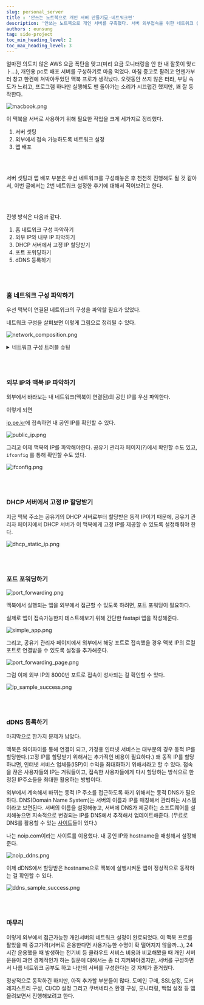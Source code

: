 ```yaml
---
slug: personal_server
title : '안쓰는 노트북으로 개인 서버 만들기💻-네트워크편'
description: '안쓰는 노트북으로 개인 서버를 구축했다. 서버 외부접속을 위한 네트워크 설정을 진행하면서 겪은 내용을 정리했다.'
authors : eunsung
tag: side-project
toc_min_heading_level: 2
toc_max_heading_level: 3
---
```


얼마전 의도치 않은 AWS 요금 폭탄을 맞고(미리 요금 모니터링을 안 한 내 잘못이 맞ㄷㅏ…), 개인용 pc로 배포 서버를 구성하기로 마음 먹었다. 마침 중고로 팔려고 언젠가부터 창고 한켠에 쳐박아두었던 맥북 프로가 생각났다. 오랫동안 쓰지 않은 터라, 부팅 속도가 느리고, 프로그램 하나만 실행해도 팬 돌아가는 소리가 시끄럽긴 했지만, 꽤 잘 동작한다.  

![macbook.png](macbook.png)

이 맥북을 서버로 사용하기 위해 필요한 작업을 크게 세가지로 정리했다.  

1. 서버 셋팅
2. 외부에서 접속 가능하도록 네트워크 설정
3. 앱 배포

<br></br>

서버 셋팅과 앱 배포 부분은 우선 네트워크를 구성해놓은 후 천천히 진행해도 될 것 같아서, 이번 글에서는 2번 네트워크 설정한 후기에 대해서 적어보려고 한다. 

<br></br>

진행 방식은 다음과 같다.

1. 홈 네트워크 구성 파악하기
2. 외부 IP와 내부 IP 파악하기
3. DHCP 서버에서 고정 IP 할당받기
4. 포트 포워딩하기
5. dDNS 등록하기

<br></br>

### 홈 네트워크 구성 파악하기

우선 맥북이 연결된 네트워크의 구성을 파악할 필요가 있었다. 

네트워크 구성을 살펴보면 이렇게 그림으로 정리될 수 있다.

![network_composition.png](network_composition.png)

<details>
<summary>네트워크 구성 트러블 슈팅</summary>
    
    우리집 네트워크는 회선이 두 개다. 하나는 내 방에 랜선으로 데스크탑에 연결되어있고, 다른 하나는 거실에 WiFi를 연결할 수 있는 공유기로 연결되어 있다. 회선을 2개를 사용(아니 애시당초 왜 2개 회선인 거지…?)하고 있기 때문에 당연히 나는 구성이 데스크탑과 WIFI가 서로 별개의 네트워크 구성이라고 생각했다. 그림으로 그려보자면,  
    
    ![wrong_network_composition.png](wrong_network_composition.png)
    
    이런 식으로 말이다.  
    
    결론적으로 알게 된 구성의 형태는  
    
    ![network_composition.png](network_composition.png)
    
    이런 식이였다.  
    
    35.1 공유기의 포트 포워딩 설정 후에도 외부에서 접속이 불가한 이슈가 있었는데, 한참을 헤매다가 `traceroute 8.8.8.8` 커맨드로 35.1 공유기를 지나친 패킷이 55.1을 거쳐간다는 걸 확인하고 35.1이 55.1에 속해있다는 걸 파악할 수 있었다.  
    
    ![traceroute.png](traceroute.png)
    
    그래서 이 35.1 공유기를 bridge모드로 설정하여 서브넷팅 없이 패킷만 전송하도록 설정하니 외부에서 접속이 가능해졌다.  
    
    아무튼 내 소소한 삽질이였고, 본인의 네트워크 구성도 skbroad밴드에서 회선을 두 개 사용하는 분이라면, 위에 저 그림만 참고하면 좋을 것 같다.  
    
    그런데 인터넷 회선은 결국 랜선에 연결된 55.1 하나인 것 같은데, 도대체 왜 회선 2개만큼의 비용을 지불해야하는지 의문이다. 아시는 분…?  
</details>

<br></br>

### 외부 IP와 맥북 IP 파악하기

외부에서 바라보는 내 네트워크(맥북이 연결된)의 공인 IP를 우선 파악한다.  

이렇게 되면  

[ip.pe.kr](http://ip.pe.kr)에 접속하면 내 공인 IP를 확인할 수 있다.  

![public_ip.png](public_ip.png)  

그리고 이제 맥북의 IP를 파악해야한다. 공유기 관리자 페이지(?)에서 확인할 수도 있고, `ifconfig` 를 통해 확인할 수도 있다. 

![ifconfig.png](ifconfig.png)

<br></br>

### DHCP 서버에서 고정 IP 할당받기

지금 맥북 주소는 공유기의 DHCP 서버로부터 할당받은 동적 IP이기 때문에, 공유기 관리자 페이지에서 DHCP 서버가 이 맥북에게 고정 IP를 제공할 수 있도록 설정해줘야 한다.  

![dhcp_static_ip.png](dhcp_static_ip.png)

<br></br>


### 포트 포워딩하기

![port_forwarding.png](port_forwarding.png)

맥북에서 실행되는 앱을 외부에서 접근할 수 있도록 하려면, 포트 포워딩이 필요하다.   

실제로 앱이 접속가능한지 테스트해보기 위해 간단한 fastapi 앱을 작성해준다.  

![simple_app.png](simple_app.png)

그리고, 공유기 관리자 페이지에서 외부에서 해당 포트로 접속했을 경우 맥북 IP의 로컬 포트로 연결받을 수 있도록 설정을 추가해준다.  

![port_forwarding_page.png](port_forwarding_page.png)

그럼 이제 외부 IP의 8000번 포트로 접속이 성사되는 걸 확인할 수 있다.  

![ip_sample_success.png](ip_sample_success.png)

<br></br>

### dDNS 등록하기

마지막으로 한가지 문제가 남았다.

맥북은 와이파이를 통해 연결이 되고, 가정용 인터넷 서비스는 대부분의 경우 동적 IP를 할당한다.(고정 IP를 할당받기 위해서는 추가적인 비용이 필요하다.) 왜 동적 IP를 할당하냐면, 인터넷 서비스 업체들(ISP)이 수익을 최대화하기 위해서라고 할 수 있다. 접속을 끊은 사용자들의 IP는 거둬들이고, 접속한 사용자들에게 다시 할당하는 방식으로 한정된 IP주소들을 최대한 활용하는 방법이다.

외부에서 계속해서 바뀌는 동적 IP 주소를 접근하도록 하기 위해서는 동적 DNS가 필요하다. DNS(Domain Name System)는 서버의 이름과 IP를 매칭해서 관리하는 시스템이라고 보면된다. 서버의 이름을 설정해놓고, 서버에 DNS가 제공하는 소프트웨어를 설치해놓으면 지속적으로 변경되는 IP를 DNS에서 추적해서 업데이트해준다. (무료로 DNS를 활용할 수 있는 [사이트](https://freedns.afraid.org/)들이 있다.)

나는 noip.com이라는 사이트를 이용했다. 내 공인 IP와 hostname을 매칭해서 설정해준다.   

![noip_ddns.png](noip_ddns.png)  

이제 dDNS에서 할당받은 hostname으로 맥북에 실행시켜둔 앱이 정상적으로 동작하는 걸 확인할 수 있다.  

![ddns_sample_success.png](ddns_sample_success.png)

<br></br>

### 마무리

이렇게 외부에서 접근가능한 개인서버의 네트워크 설정이 완료되었다. 이 맥북 프로를 팔았을 때 중고가격(서버로 운용한다면 사용가능한 수명이 확 떨어지지 않을까…), 24시간 운용했을 때 발생하는 전기비 등 클라우드 서비스 비용과 비교해봤을 때 개인 서버 운용이 과연 경제적인가 하는 질문에 대해서는 좀 더 지켜봐야겠지만, 서버를 구성하면서 나름 네트워크 공부도 하고 나만의 서버를 구성한다는 것 자체가 즐거웠다.   

정상적으로 동작하긴 하지만, 아직 추가할 부분들이 많다. 도메인 구매, SSL설정, 도커 레지스트리 구성, CI/CD 설정 그리고 쿠버네티스 환경 구성, 모니터링, 백업 설정 등 앱 올려보면서 진행해보려고 한다.  